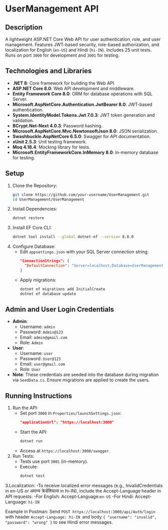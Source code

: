 # UserManagement API

## Description
A lightweight ASP.NET Core Web API for user authentication, role, and user management. Features JWT-based security, role-based authorization, and localization for English (`en-US`) and Hindi (`hi-IN`). Includes 25 unit tests. Runs on port `3000` for development and `3001` for testing.

## Technologies and Libraries
- **.NET 8**: Core framework for building the Web API.
- **ASP.NET Core 8.0**: Web API development and middleware.
- **Entity Framework Core 8.0**: ORM for database operations with SQL Server.
- **Microsoft.AspNetCore.Authentication.JwtBearer 8.0**: JWT-based authentication.
- **System.IdentityModel.Tokens.Jwt 7.0.3**: JWT token generation and validation.
- **BCrypt.Net-Next 4.0.3**: Password hashing.
- **Microsoft.AspNetCore.Mvc.NewtonsoftJson 8.0**: JSON serialization.
- **Swashbuckle.AspNetCore 6.5.0**: Swagger for API documentation.
- **xUnit 2.5.3**: Unit testing framework.
- **Moq 4.18.4**: Mocking library for tests.
- **Microsoft.EntityFrameworkCore.InMemory 8.0**: In-memory database for testing.

## Setup
1. Clone the Repository:
   ```bash
   git clone https://github.com/your-username/UserManagement.git
   cd UserManagement/UserManagement
   ```
2. Install Dependencies:
   ```bash
   dotnet restore
   ```
3. Install EF Core CLI:
   ```bash
   dotnet tool install --global dotnet-ef --version 8.0.0
   ```
4. Configure Database:
   - Edit `appsettings.json` with your SQL Server connection string:
     ```json
     "ConnectionStrings": {
       "DefaultConnection": "Server=localhost;Database=UserManagementDb;Trusted_Connection=True;TrustServerCertificate=True"
     }
     ```
   - Apply migrations:
     ```bash
     dotnet ef migrations add InitialCreate
     dotnet ef database update
     ```

## Admin and User Login Credentials
- **Admin**:
  - Username: `admin`
  - Password: `Admin@123`
  - Email: `admin@gmail.com`
  - Role: `Admin`
- **User**:
  - Username: `user`
  - Password: `User@123`
  - Email: `user@gmail.com`
  - Role: `User`
- **Note**: These credentials are seeded into the database during migration via `SeedData.cs`. Ensure migrations are applied to create the users.

## Running Instructions
1. Run the API:
   - Set port `3000` in `Properties/launchSettings.json`:
     ```json
     "applicationUrl": "https://localhost:3000"
     ```
   - Start the API:
     ```bash
     dotnet run
     ```
   - Access at `https://localhost:3000/swagger`.
2. Run Tests:
   - Tests use port `3001` (in-memory).
   - Execute:
     ```bash
     dotnet test
     ```
3.Localization:
-To receive localized error messages (e.g., InvalidCredentials in en-US or अमान्य क्रेडेंशियल्स in hi-IN), include the Accept-Language header in API requests:
-For English: Accept-Language:`en-US`
-For Hindi: Accept-Language: `hi-IN`

Example in Postman: Send `POST https://localhost:3000/api/Auth/login` with header `Accept-Language: hi-IN `and body `{ "username": "invalid", "password": "wrong" }` to see Hindi error messages.
